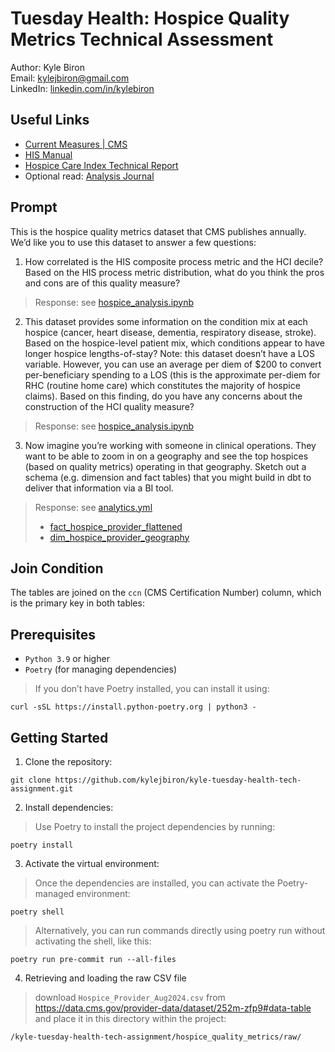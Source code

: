 # Tuesday Health: Hospice Quality Metrics Technical Assessment
Author: Kyle Biron  
Email: kylejbiron@gmail.com  
LinkedIn: [linkedin.com/in/kylebiron](https://www.linkedin.com/in/kylebiron/)

## Useful Links
* [Current Measures | CMS](https://www.cms.gov/medicare/quality/hospice/current-measures)
* [HIS Manual](https://www.cms.gov/files/document/hismanualv302apr152024.pdf)
* [Hospice Care Index Technical Report](https://www.cms.gov/files/document/hospice-care-index-hci-technical-reportjuly-2022.pdf)
* Optional read: [Analysis Journal](https://docs.google.com/document/d/1SECftKCQdrU6C_VH_hN-ZWl7HQkYOIakkvui1QyOsz0/edit#heading=h.xwpvjeusiqjw)

## Prompt

This is the hospice quality metrics dataset that CMS publishes annually.  We’d like you to use this dataset to answer a few questions:

1. How correlated is the HIS composite process metric and the HCI decile?  Based on the HIS process metric distribution, what do you think the pros and cons are of this quality measure?
> Response: see [hospice_analysis.ipynb](hospice_quality_metrics/notebooks/hospice_analysis.ipynb)
2. This dataset provides some information on the condition mix at each hospice (cancer, heart disease, dementia, respiratory disease, stroke).  Based on the hospice-level patient mix, which conditions appear to have longer hospice lengths-of-stay?  Note: this dataset doesn’t have a LOS variable.  However, you can use an average per diem of $200 to convert per-beneficiary spending to a LOS (this is the approximate per-diem for RHC (routine home care) which constitutes the majority of hospice claims).  Based on this finding, do you have any concerns about the construction of the HCI quality measure?
> Response: see [hospice_analysis.ipynb](hospice_quality_metrics/notebooks/hospice_analysis.ipynb)
3. Now imagine you’re working with someone in clinical operations.  They want to be able to zoom in on a geography and see the top hospices (based on quality metrics) operating in that geography.  Sketch out a schema (e.g. dimension and fact tables) that you might build in dbt to deliver that information via a BI tool.
> Response: see [analytics.yml](hospice_quality_metrics/models/analytics/analytics.yml)
> - [fact_hospice_provider_flattened](https://github.com/kylejbiron/kyle-tuesday-health-tech-assignment/blob/main/hospice_quality_metrics/models/analytics/analytics.yml#L4)
> - [dim_hospice_provider_geography](https://github.com/kylejbiron/kyle-tuesday-health-tech-assignment/blob/main/hospice_quality_metrics/models/analytics/analytics.yml#L211)

## Join Condition

The tables are joined on the `ccn` (CMS Certification Number) column, which is the primary key in both tables:



## Prerequisites
- ```Python 3.9``` or higher
- ```Poetry``` (for managing dependencies)
>If you don’t have Poetry installed, you can install it using:  

```
curl -sSL https://install.python-poetry.org | python3 -
```

## Getting Started

1. Clone the repository:

```
git clone https://github.com/kylejbiron/kyle-tuesday-health-tech-assignment.git
```


2. Install dependencies:  
> Use Poetry to install the project dependencies by running:


```
poetry install
```


3. Activate the virtual environment:
> Once the dependencies are installed, you can activate the Poetry-managed environment:

```
poetry shell
```

> Alternatively, you can run commands directly using poetry run without activating the shell, like this:

```
poetry run pre-commit run --all-files 
```

4. Retrieving and loading the raw CSV file

> download ```Hospice_Provider_Aug2024.csv``` from https://data.cms.gov/provider-data/dataset/252m-zfp9#data-table  and place it in this directory within the project:

```/kyle-tuesday-health-tech-assignment/hospice_quality_metrics/raw/```



